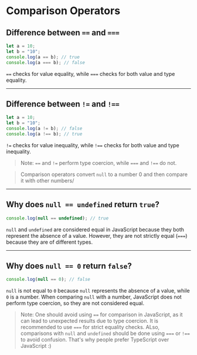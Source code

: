 # Comparison Operators

## Difference between `==` and `===`
```javascript
let a = 10;
let b = "10";
console.log(a == b); // true
console.log(a === b); // false
```
`==` checks for value equality, while `===` checks for both value and type equality.

---
## Difference between `!=` and `!==`
```javascript
let a = 10;
let b = "10";
console.log(a != b); // false
console.log(a !== b); // true
```
`!=` checks for value inequality, while `!==` checks for both value and type inequality.

> Note: `==` and `!=` perform type coercion, while `===` and `!==` do not.

> Comparison operators convert `null` to a number 0 and then compare it with other numbers/

---
## Why does `null == undefined` return `true`?
```javascript
console.log(null == undefined); // true
```
`null` and `undefined` are considered equal in JavaScript because they both represent the absence of a value. However, they are not strictly equal (`===`) because they are of different types.

---
## Why does `null == 0` return `false`?
```javascript
console.log(null == 0); // false
```
`null` is not equal to `0` because `null` represents the absence of a value, while `0` is a number. When comparing `null` with a number, JavaScript does not perform type coercion, so they are not considered equal.

> Note: One should avoid using `==` for comparison in JavaScript, as it can lead to unexpected results due to type coercion. It is recommended to use `===` for strict equality checks. ALso, comparisons with `null` and `undefined` should be done using `===` or `!==` to avoid confusion. That's why people prefer TypeScript over JavaScript :)